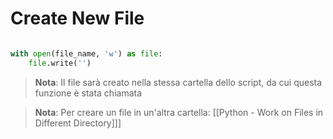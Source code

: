 
# Create New File

```python

with open(file_name, 'w') as file:
	file.write('')
```

> **Nota**:
> Il file sarà creato nella stessa cartella dello script, da cui questa funzione è stata chiamata

> **Nota**:
> Per creare un file in un'altra cartella: [[Python - Work on Files in Different Directory]]]

